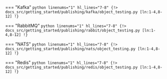 === "Kafka"
    ```python linenums="1" hl_lines="7-8"
    {!> docs_src/getting_started/publishing/kafka/object_testing.py [ln:1-4,8-12] !}
    ```

=== "RabbitMQ"
    ```python linenums="1" hl_lines="7-8"
    {!> docs_src/getting_started/publishing/rabbit/object_testing.py [ln:1-4,8-12] !}
    ```

=== "NATS"
    ```python linenums="1" hl_lines="7-8"
    {!> docs_src/getting_started/publishing/nats/object_testing.py [ln:1-4,8-12] !}
    ```

=== "Redis"
    ```python linenums="1" hl_lines="7-8"
    {!> docs_src/getting_started/publishing/redis/object_testing.py [ln:1-4,8-12] !}
    ```
